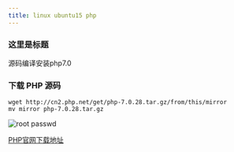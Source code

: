 ```yaml
---
title: linux ubuntu15 php
---
```

### 这里是标题

源码编译安装php7.0

### 下载 PHP 源码

```
wget http://cn2.php.net/get/php-7.0.28.tar.gz/from/this/mirror
mv mirror php-7.0.28.tar.gz
```

![root passwd](/img/linux_ubunbu_php/php7_download.png)













 [PHP官网下载地址](http://www.php.net/downloads.php"PHP官网下载地址")





























